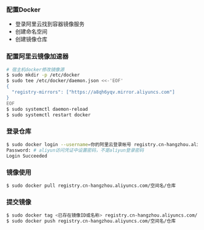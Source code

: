 ### 配置Docker
+ 登录阿里云找到容器镜像服务
+ 创建命名空间
+ 创建镜像仓库

### 配置阿里云镜像加速器
````sh
# 宿主机docker修改镜像源
$ sudo mkdir -p /etc/docker
$ sudo tee /etc/docker/daemon.json <<-'EOF'
{
  "registry-mirrors": ["https://a8qh6yqv.mirror.aliyuncs.com"]
}
EOF
$ sudo systemctl daemon-reload
$ sudo systemctl restart docker
````

### 登录仓库
````sh
$ sudo docker login --username=你的阿里云登录帐号 registry.cn-hangzhou.aliyuncs.com
Password: # aliyun访问凭证中设置密码，不是aliyun登录密码
Login Succeeded
````

### 镜像使用
````sh
$ sudo docker pull registry.cn-hangzhou.aliyuncs.com/空间名/仓库
````

### 提交镜像
````sh
$ sudo docker tag <已存在镜像ID或名称> registry.cn-hangzhou.aliyuncs.com/空间名/仓库
$ sudo docker push registry.cn-hangzhou.aliyuncs.com/空间名/仓库
````